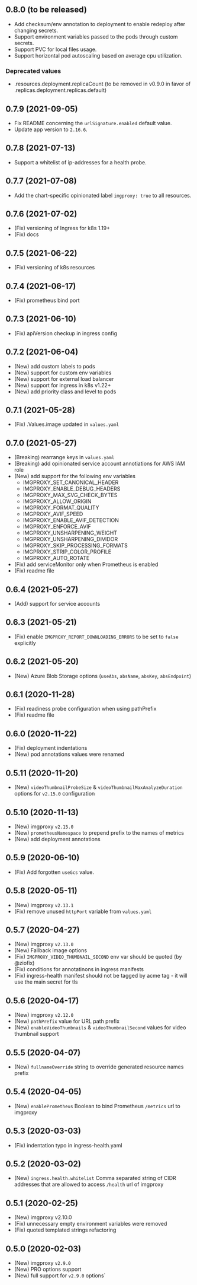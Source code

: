 ## 0.8.0 (to be released)

* Add checksum/env annotation to deployment to enable redeploy after changing secrets.
* Support environment variables passed to the pods through custom secrets.
* Support PVC for local files usage.
* Support horizontal pod autoscaling based on average cpu utilization.

### Deprecated values

* .resources.deployment.replicaCount (to be removed in v0.9.0 in favor of .replicas.deployment.replicas.default)

## 0.7.9 (2021-09-05)

* Fix README concerning the `urlSignature.enabled` default value.
* Update app version to `2.16.6`.

## 0.7.8 (2021-07-13)

* Support a whitelist of ip-addresses for a health probe.

## 0.7.7 (2021-07-08)

* Add the chart-specific opinionated label `imgproxy: true` to all resources.

## 0.7.6 (2021-07-02)

* (Fix) versioning of Ingress for k8s 1.19+
* (Fix) docs

## 0.7.5 (2021-06-22)

* (Fix) versioning of k8s resources

## 0.7.4 (2021-06-17)

* (Fix) prometheus bind port

## 0.7.3 (2021-06-10)

* (Fix) apiVersion checkup in ingress config

## 0.7.2 (2021-06-04)

* (New) add custom labels to pods
* (New) support for custom env variables
* (New) support for external load balancer
* (New) support for ingress in k8s v1.22+
* (New) add priority class and level to pods

## 0.7.1 (2021-05-28)

* (Fix) .Values.image updated in `values.yaml`

## 0.7.0 (2021-05-27)

* (Breaking) rearrange keys in `values.yaml`
* (Breaking) add opinionated service account annotiations for AWS IAM role
* (New) add support for the following env variables
  - IMGPROXY_SET_CANONICAL_HEADER
  - IMGPROXY_ENABLE_DEBUG_HEADERS
  - IMGPROXY_MAX_SVG_CHECK_BYTES
  - IMGPROXY_ALLOW_ORIGIN
  - IMGPROXY_FORMAT_QUALITY
  - IMGPROXY_AVIF_SPEED
  - IMGPROXY_ENABLE_AVIF_DETECTION
  - IMGPROXY_ENFORCE_AVIF
  - IMGPROXY_UNSHARPENING_WEIGHT
  - IMGPROXY_UNSHARPENING_DIVIDOR
  - IMGPROXY_SKIP_PROCESSING_FORMATS
  - IMGPROXY_STRIP_COLOR_PROFILE
  - IMGPROXY_AUTO_ROTATE
* (Fix) add serviceMonitor only when Prometheus is enabled
* (Fix) readme file

## 0.6.4 (2021-05-27)

* (Add) support for service accounts

## 0.6.3 (2021-05-21)

* (Fix) enable `IMGPROXY_REPORT_DOWNLOADING_ERRORS` to be set to `false` explicitly

## 0.6.2 (2021-05-20)

* (New) Azure Blob Storage options (`useAbs`, `absName`, `absKey`, `absEndpoint`)

## 0.6.1 (2020-11-28)

* (Fix) readiness probe configuration when using pathPrefix
* (Fix) readme file

## 0.6.0 (2020-11-22)

* (Fix) deployment indentations
* (New) pod annotations values were renamed

## 0.5.11 (2020-11-20)

* (New) `videoThumbnailProbeSize` & `videoThumbnailMaxAnalyzeDuration` options for `v2.15.0` configuration

## 0.5.10 (2020-11-13)

* (New) imgproxy `v2.15.0`
* (New) `prometheusNamespace` to prepend prefix to the names of metrics
* (New) add deployment annotations

## 0.5.9 (2020-06-10)

* (Fix) Add forgotten `useGcs` value.

## 0.5.8 (2020-05-11)

* (New) imgproxy `v2.13.1`
* (Fix) remove unused `httpPort` variable from `values.yaml`

## 0.5.7 (2020-04-27)

* (New) imgproxy `v2.13.0`
* (New) Fallback image options
* (Fix) `IMGPROXY_VIDEO_THUMBNAIL_SECOND` env var should be quoted (by @ziofix)
* (Fix) conditions for annotatinons in ingress manifests
* (Fix) ingress-health manifest should not be tagged by acme tag - it will use the main secret for tls

## 0.5.6 (2020-04-17)

* (New) imgproxy `v2.12.0`
* (New) `pathPrefix` value for URL path prefix
* (New) `enableVideoThumbnails` & `videoThumbnailSecond` values for video thumbnail support
## 0.5.5 (2020-04-07)

* (New) `fullnameOverride` string to override generated resource names prefix

## 0.5.4 (2020-04-05)

* (New) `enablePrometheus` Boolean to bind Prometheus `/metrics` url to imgproxy

## 0.5.3 (2020-03-03)

* (Fix) indentation typo in ingress-health.yaml

## 0.5.2 (2020-03-02)

* (New) `ingress.health.whitelist` Comma separated string of CIDR addresses that are allowed to access `/health` url of imgproxy

## 0.5.1 (2020-02-25)

* (New) imgproxy v2.10.0
* (Fix) unnecessary empty environment variables were removed
* (Fix) quoted templated strings refactoring

## 0.5.0 (2020-02-03)

- (New) imgproxy `v2.9.0`
- (New) PRO options support
- (New) full support for `v2.9.0` options`
